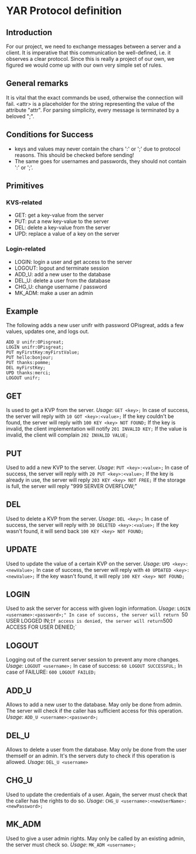 # YAR Protocol definition
## Introduction
For our project, we need to exchange messages between a server and a client. It is imperative that this communication be well-defined, i.e. it observes a clear protocol. Since this is really a project of our own, we figured we would come up with our own very simple set of rules.

## General remarks
It is vital that the exact commands be used, otherwise the connection will fail. \<attr\> is a placeholder for the string representing the value of the attribute "attr". For parsing simplicity, every message is terminated by a beloved ";".

## Conditions for Success
* keys and values may never contain the chars ':' or ';' due to protocol reasons. This should be checked before sending!
* The same goes for usernames and passwords, they should not contain ':' or ';'.

## Primitives
### KVS-related
* GET: get a key-value from the server
* PUT: put a new key-value to the server
* DEL: delete a key-value from the server
* UPD: replace a value of a key on the server

### Login-related
* LOGIN: login a user and get access to the server
* LOGOUT: logout and terminate session
* ADD_U: add a new user to the database
* DEL_U: delete a user from the database
* CHG_U: change username / password
* MK_ADM: make a user an admin

## Example
The following adds a new user unifr with password OPisgreat, adds a few values, updates one, and logs out.
```
ADD_U unifr:OPisgreat;
LOGIN unifr:OPisgreat;
PUT myFirstKey:myFirstValue;
PUT hello:bonjour;
PUT thanks:pomme;
DEL myFirstKey;
UPD thanks:merci;
LOGOUT unifr;
```

## GET
Is used to get a KVP from the server.
*Usage*: `GET <key>;`
In case of success, the server will reply with `10 GOT <key>:<value>;`
If the key couldn't be found, the server will reply with `100 KEY <key> NOT FOUND;`
If the key is invalid, the client implementation will notify `201 INVALID KEY;`
If the value is invalid, the client will complain `202 INVALID VALUE;`

## PUT
Used to add a new KVP to the server.
*Usage*: `PUT <key>:<value>;`
In case of success, the server will reply with `20 PUT <key>:<value>;`
If the key is already in use, the server will reply `203 KEY <key> NOT FREE;`
If the storage is full, the server will reply "999 SERVER OVERFLOW;"

## DEL
Used to delete a KVP from the server.
*Usage*: `DEL <key>;`
In case of success, the server will reply with `30 DELETED <key>:<value>;`
If the key wasn't found, it will send back `100 KEY <key> NOT FOUND;`

## UPDATE
Used to update the value of a certain KVP on the server.
*Usage*: `UPD <key>:<newValue>;`
In case of success, the server will reply with `40 UPDATED <key>:<newValue>;`
If the key wasn't found, it will reply `100 KEY <key> NOT FOUND;`

## LOGIN
Used to ask the server for access with given login information.
*Usage*: `LOGIN <username>:<password>;"
In case of success, the server will return `50 USER <username> LOGGED IN;`
If access is denied, the server will return `500 ACCESS FOR USER <username> DENIED;`

## LOGOUT
Logging out of the current server session to prevent any more changes.
*Usage*: `LOGOUT <username>;`
In case of success: `60 LOGOUT SUCCESSFUL;`
In case of FAILURE: `600 LOGOUT FAILED;`

## ADD_U
Allows to add a new user to the database. May only be done from admin. The server will check if the caller has sufficient access for this operation.
*Usage*: `ADD_U <username>:<password>;`

## DEL_U
Allows to delete a user from the database. May only be done from the user themself or an admin. It's the servers duty to check if this operation is allowed.
*Usage*: `DEL_U <username>`

## CHG_U
Used to update the credentials of a user. Again, the server must check that the caller has the rights to do so.
*Usage*: `CHG_U <username>:<newUserName>:<newPassword>;`

## MK_ADM
Used to give a user admin rights. May only be called by an existing admin, the server must check so.
*Usage*: `MK_ADM <username>;`
